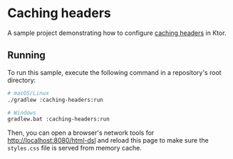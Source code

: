 # Caching headers
A sample project demonstrating how to configure [caching headers](https://ktor.io/docs/caching.html) in Ktor.

## Running
To run this sample, execute the following command in a repository's root directory:
```bash
# macOS/Linux
./gradlew :caching-headers:run

# Windows
gradlew.bat :caching-headers:run
```

Then, you can open a browser's network tools for [http://localhost:8080/html-dsl](http://localhost:8080/html-dsl) and reload this page to make sure the `styles.css` file is served from memory cache.